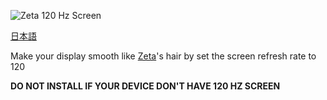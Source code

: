 ![Zeta 120 Hz Screen](https://github.com/user-attachments/assets/69fb084e-396d-4fba-a608-c6e477a18834)

[日本語](./README_JP.md)

Make your display smooth like [Zeta](https://hololive.hololivepro.com/talents/vestia-zeta/)'s hair by set the screen refresh rate to 120

**DO NOT INSTALL IF YOUR DEVICE DON'T HAVE 120 HZ SCREEN**
